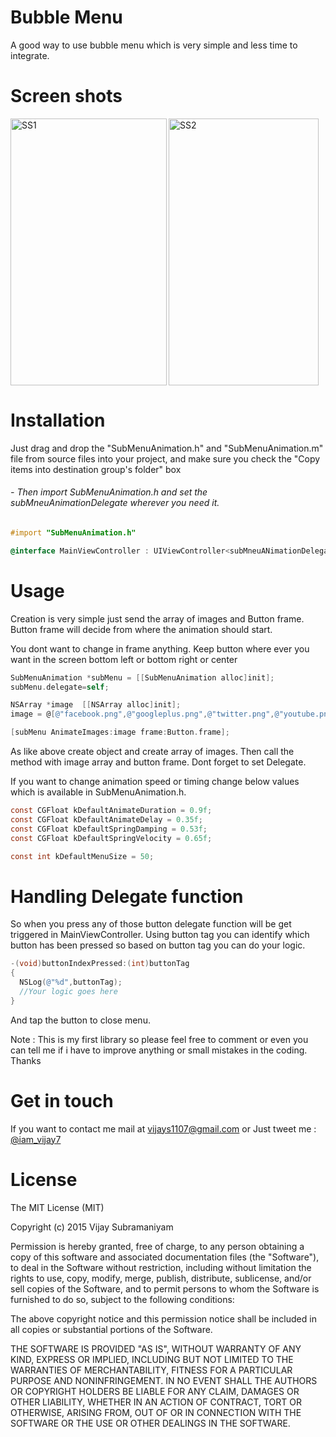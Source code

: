 # Bubble Menu
  
  A good way to use bubble menu which is very simple and less time to integrate.
 
# Screen shots 

  <img align="left" src="http://i.imgur.com/mKpgnUB.jpeg" alt="SS1" width="250" height="427"/>    
  
  <img align="center" src="http://i.imgur.com/zUYUuIH.jpeg" alt="SS2" width="240" height="427"/>


# Installation

Just drag and drop the "SubMenuAnimation.h" and "SubMenuAnimation.m" file from source files into your project, 
and make sure you check the "Copy items into destination group's folder" box

###### - Then import SubMenuAnimation.h and set the subMneuAnimationDelegate wherever you need it.

```objective-c
#import "SubMenuAnimation.h"

@interface MainViewController : UIViewController<subMneuANimationDelegate>
```

# Usage

Creation is very simple just send the array of images and Button frame. Button frame will decide from where 
the animation should start.

You dont want to change in frame anything. Keep button where ever you want in the screen bottom left or bottom right or center

```objective-c
SubMenuAnimation *subMenu = [[SubMenuAnimation alloc]init];
subMenu.delegate=self;

NSArray *image  [[NSArray alloc]init];
image = @[@"facebook.png",@"googleplus.png",@"twitter.png",@"youtube.png"];

[subMenu AnimateImages:image frame:Button.frame];
```

As like above create object and create array of images. Then call the method with image array and button frame.
Dont forget to set Delegate.

If you want to change animation speed or timing change below values which is available in SubMenuAnimation.h.

```objective-c
const CGFloat kDefaultAnimateDuration = 0.9f;
const CGFloat kDefaultAnimateDelay = 0.35f;
const CGFloat kDefaultSpringDamping = 0.53f;
const CGFloat kDefaultSpringVelocity = 0.65f;

const int kDefaultMenuSize = 50;
```

# Handling Delegate function

So when you press any of those button delegate function will be get triggered in MainViewController. Using button tag 
you can identify which button has been pressed so based on button tag you can do your logic.

```objective-c
-(void)buttonIndexPressed:(int)buttonTag
{
  NSLog(@"%d",buttonTag);
  //Your logic goes here   
}
```
And tap the button to close menu.

Note : This is my first library so please feel free to comment or even you can tell me if i have to improve anything
or small mistakes in the coding. Thanks

# Get in touch
If you want to contact me mail at vijays1107@gmail.com 
or
Just tweet me : [@iam_vijay7](https://twitter.com/iam_vijay7)

# License

 The MIT License (MIT)
 
 Copyright (c) 2015 Vijay Subramaniyam
 
 
 Permission is hereby granted, free of charge, to any person obtaining a copy
 of this software and associated documentation files (the "Software"), to deal
 in the Software without restriction, including without limitation the rights
 to use, copy, modify, merge, publish, distribute, sublicense, and/or sell
 copies of the Software, and to permit persons to whom the Software is
 furnished to do so, subject to the following conditions:
 
 The above copyright notice and this permission notice shall be included in all
 copies or substantial portions of the Software.
 
 THE SOFTWARE IS PROVIDED "AS IS", WITHOUT WARRANTY OF ANY KIND, EXPRESS OR
 IMPLIED, INCLUDING BUT NOT LIMITED TO THE WARRANTIES OF MERCHANTABILITY,
 FITNESS FOR A PARTICULAR PURPOSE AND NONINFRINGEMENT. IN NO EVENT SHALL THE
 AUTHORS OR COPYRIGHT HOLDERS BE LIABLE FOR ANY CLAIM, DAMAGES OR OTHER
 LIABILITY, WHETHER IN AN ACTION OF CONTRACT, TORT OR OTHERWISE, ARISING FROM,
 OUT OF OR IN CONNECTION WITH THE SOFTWARE OR THE USE OR OTHER DEALINGS IN THE
 SOFTWARE.
